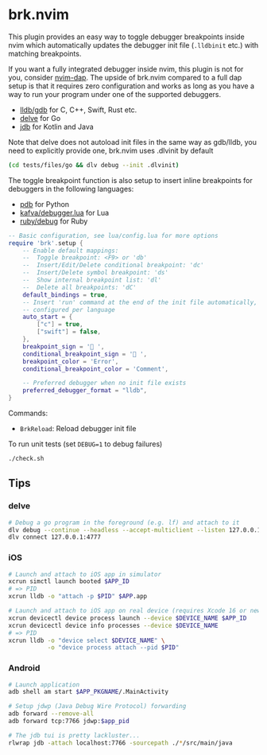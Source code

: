 # brk.nvim
This plugin provides an easy way to toggle debugger breakpoints inside nvim
which automatically updates the debugger init file (`.lldbinit` etc.) with
matching breakpoints.

If you want a fully integrated debugger inside nvim, this plugin is not for you,
consider [nvim-dap](https://github.com/mfussenegger/nvim-dap). The upside of
brk.nvim compared to a full dap setup is that it requires zero configuration
and works as long as you have a way to run your program under one of the
supported debuggers.

* [lldb/gdb](https://lldb.llvm.org/use/map.html) for C, C++, Swift, Rust etc.
* [delve](https://github.com/go-delve/delve/blob/master/Documentation/cli/getting_started.md) for Go
* [jdb](https://github.com/openjdk/jdk) for Kotlin and Java

Note that delve does not autoload init files in the same way as gdb/lldb, you need to
explicitly provide one, brk.nvim uses .dlvinit by default

```bash
(cd tests/files/go && dlv debug --init .dlvinit)
```

The toggle breakpoint function is also setup to insert inline breakpoints for
debuggers in the following languages:

* [pdb](https://docs.python.org/3/library/pdb.html) for Python
* [kafva/debugger.lua](https://github.com/kafva/debugger.lua) for Lua
* [ruby/debug](https://github.com/ruby/debug) for Ruby

```lua
-- Basic configuration, see lua/config.lua for more options
require 'brk'.setup {
    -- Enable default mappings:
    --  Toggle breakpoint: <F9> or 'db'
    --  Insert/Edit/Delete conditional breakpoint: 'dc'
    --  Insert/Delete symbol breakpoint: 'ds'
    --  Show internal breakpoint list: 'dl'
    --  Delete all breakpoints: 'dC'
    default_bindings = true,
    -- Insert 'run' command at the end of the init file automatically,
    -- configured per language
    auto_start = {
        ["c"] = true,
        ["swift"] = false,
    },
    breakpoint_sign = '󰝥 ',
    conditional_breakpoint_sign = '󰝥 ',
    breakpoint_color = 'Error',
    conditional_breakpoint_color = 'Comment',

    -- Preferred debugger when no init file exists
    preferred_debugger_format = "lldb",
}
```

Commands:
* `BrkReload`: Reload debugger init file

To run unit tests (set `DEBUG=1` to debug failures)
```bash
./check.sh
```

## Tips

### delve
```bash
# Debug a go program in the foreground (e.g. lf) and attach to it
dlv debug --continue --headless --accept-multiclient --listen 127.0.0.1:4777
dlv connect 127.0.0.1:4777
```

### iOS
```bash
# Launch and attach to iOS app in simulator
xcrun simctl launch booted $APP_ID
# => PID
xcrun lldb -o "attach -p $PID" $APP.app

# Launch and attach to iOS app on real device (requires Xcode 16 or newer)
xcrun devicectl device process launch --device $DEVICE_NAME $APP_ID
xcrun devicectl device info processes --device $DEVICE_NAME
# => PID
xcrun lldb -o "device select $DEVICE_NAME" \
           -o "device process attach --pid $PID"
```

### Android
```bash
# Launch application
adb shell am start $APP_PKGNAME/.MainActivity

# Setup jdwp (Java Debug Wire Protocol) forwarding
adb forward --remove-all
adb forward tcp:7766 jdwp:$app_pid

# The jdb tui is pretty lackluster...
rlwrap jdb -attach localhost:7766 -sourcepath ./*/src/main/java
```
